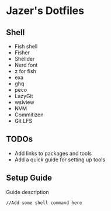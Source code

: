 # Jazer's Dotfiles
## Shell
<ul>
  <li>Fish shell</li>
  <li>Fisher</li>
  <li>Shellder</li>
  <li>Nerd font</li>
  <li>z for fish</li>
  <li>exa</li>
  <li>ghq</li>
  <li>peco</li>
  <li>LazyGit</li>
  <li>wslview</li>
  <li>NVM</li>
  <li>Commitizen</li>
  <li>Git LFS</li>
</ul>

## TODOs
<ul>
  <li>Add links to packages and tools</li>
  <li>Add a quick guide for setting up tools</li>
</ul>

## Setup Guide
Guide description
```
//Add some shell command here
```
